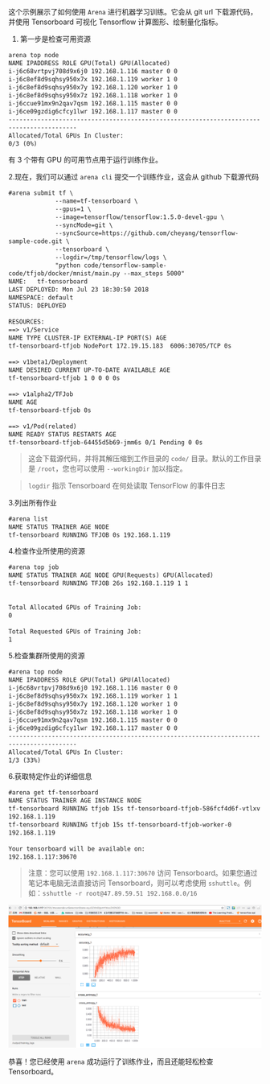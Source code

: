 ﻿
这个示例展示了如何使用 `Arena` 进行机器学习训练。它会从 git url 下载源代码，并使用 Tensorboard 可视化 Tensorflow 计算图形、绘制量化指标。

1. 第一步是检查可用资源

```
arena top node
NAME IPADDRESS ROLE GPU(Total) GPU(Allocated)
i-j6c68vrtpvj708d9x6j0 192.168.1.116 master 0 0
i-j6c8ef8d9sqhsy950x7x 192.168.1.119 worker 1 0
i-j6c8ef8d9sqhsy950x7y 192.168.1.120 worker 1 0
i-j6c8ef8d9sqhsy950x7z 192.168.1.118 worker 1 0
i-j6ccue91mx9n2qav7qsm 192.168.1.115 master 0 0
i-j6ce09gzdig6cfcy1lwr 192.168.1.117 master 0 0
-----------------------------------------------------------------------------------------
Allocated/Total GPUs In Cluster:
0/3 (0%)
```

有 3 个带有 GPU 的可用节点用于运行训练作业。


2\.现在，我们可以通过 `arena cli` 提交一个训练作业，这会从 github 下载源代码

```
#arena submit tf \
             --name=tf-tensorboard \
             --gpus=1 \
             --image=tensorflow/tensorflow:1.5.0-devel-gpu \
             --syncMode=git \
             --syncSource=https://github.com/cheyang/tensorflow-sample-code.git \
             --tensorboard \
             --logdir=/tmp/tensorflow/logs \
             "python code/tensorflow-sample-code/tfjob/docker/mnist/main.py --max_steps 5000"
NAME:   tf-tensorboard
LAST DEPLOYED: Mon Jul 23 18:30:50 2018
NAMESPACE: default
STATUS: DEPLOYED

RESOURCES:
==> v1/Service
NAME TYPE CLUSTER-IP EXTERNAL-IP PORT(S) AGE
tf-tensorboard-tfjob NodePort 172.19.15.183  6006:30705/TCP 0s

==> v1beta1/Deployment
NAME DESIRED CURRENT UP-TO-DATE AVAILABLE AGE
tf-tensorboard-tfjob 1 0 0 0 0s

==> v1alpha2/TFJob
NAME AGE
tf-tensorboard-tfjob 0s

==> v1/Pod(related)
NAME READY STATUS RESTARTS AGE
tf-tensorboard-tfjob-64455d5b69-jmm6s 0/1 Pending 0 0s
```

> 这会下载源代码，并将其解压缩到工作目录的 `code/` 目录。默认的工作目录是 `/root`，您也可以使用 `--workingDir` 加以指定。

> `logdir` 指示 Tensorboard 在何处读取 TensorFlow 的事件日志

3\.列出所有作业

```
#arena list
NAME STATUS TRAINER AGE NODE
tf-tensorboard RUNNING TFJOB 0s 192.168.1.119
```

4\.检查作业所使用的资源

```
#arena top job
NAME STATUS TRAINER AGE NODE GPU(Requests) GPU(Allocated)
tf-tensorboard RUNNING TFJOB 26s 192.168.1.119 1 1


Total Allocated GPUs of Training Job:
0

Total Requested GPUs of Training Job:
1
```



5\.检查集群所使用的资源


```
#arena top node
NAME IPADDRESS ROLE GPU(Total) GPU(Allocated)
i-j6c68vrtpvj708d9x6j0 192.168.1.116 master 0 0
i-j6c8ef8d9sqhsy950x7x 192.168.1.119 worker 1 1
i-j6c8ef8d9sqhsy950x7y 192.168.1.120 worker 1 0
i-j6c8ef8d9sqhsy950x7z 192.168.1.118 worker 1 0
i-j6ccue91mx9n2qav7qsm 192.168.1.115 master 0 0
i-j6ce09gzdig6cfcy1lwr 192.168.1.117 master 0 0
-----------------------------------------------------------------------------------------
Allocated/Total GPUs In Cluster:
1/3 (33%)
```


6\.获取特定作业的详细信息

```
#arena get tf-tensorboard
NAME STATUS TRAINER AGE INSTANCE NODE
tf-tensorboard RUNNING tfjob 15s tf-tensorboard-tfjob-586fcf4d6f-vtlxv 192.168.1.119
tf-tensorboard RUNNING tfjob 15s tf-tensorboard-tfjob-worker-0 192.168.1.119

Your tensorboard will be available on:
192.168.1.117:30670
```

> 注意：您可以使用 `192.168.1.117:30670` 访问 Tensorboard。如果您通过笔记本电脑无法直接访问 Tensorboard，则可以考虑使用 `sshuttle`。例如：`sshuttle -r root@47.89.59.51 192.168.0.0/16`


![](2-tensorboard.jpg)

恭喜！您已经使用 `arena` 成功运行了训练作业，而且还能轻松检查 Tensorboard。
